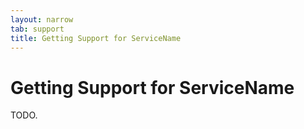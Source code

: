 ```yaml
---
layout: narrow
tab: support
title: Getting Support for ServiceName
---
```


# Getting Support for ServiceName

TODO.